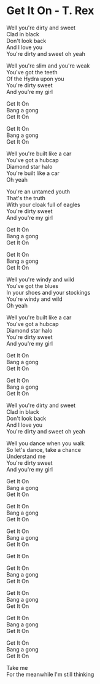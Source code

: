 # Get It On - T. Rex

Well you're dirty and sweet\
Clad in black\
Don't look back\
And I love you\
You're dirty and sweet oh yeah

Well you're slim and you're weak\
You've got the teeth\
Of the Hydra upon you\
You're dirty sweet\
And you're my girl

Get It On\
Bang a gong\
Get It On

Get It On\
Bang a gong\
Get It On

Well you're built like a car\
You've got a hubcap\
Diamond star halo\
You're built like a car\
Oh yeah

You're an untamed youth\
That's the truth\
With your cloak full of eagles\
You're dirty sweet\
And you're my girl

Get It On\
Bang a gong\
Get It On

Get It On\
Bang a gong\
Get It On

Well you're windy and wild\
You've got the blues\
In your shoes and your stockings\
You're windy and wild\
Oh yeah

Well you're built like a car\
You've got a hubcap\
Diamond star halo\
You're dirty sweet\
And you're my girl

Get It On\
Bang a gong\
Get It On

Get It On\
Bang a gong\
Get It On

Well you're dirty and sweet\
Clad in black\
Don't look back\
And I love you\
You're dirty and sweet oh yeah

Well you dance when you walk\
So let's dance, take a chance\
Understand me\
You're dirty sweet\
And you're my girl

Get It On\
Bang a gong\
Get It On

Get It On\
Bang a gong\
Get It On

Get It On\
Bang a gong\
Get It On

Get It On

Get It On\
Bang a gong\
Get It On

Get It On\
Bang a gong\
Get It On

Get It On\
Bang a gong\
Get It On

Get It On\
Bang a gong\
Get It On

Take me\
For the meanwhile I'm still thinking